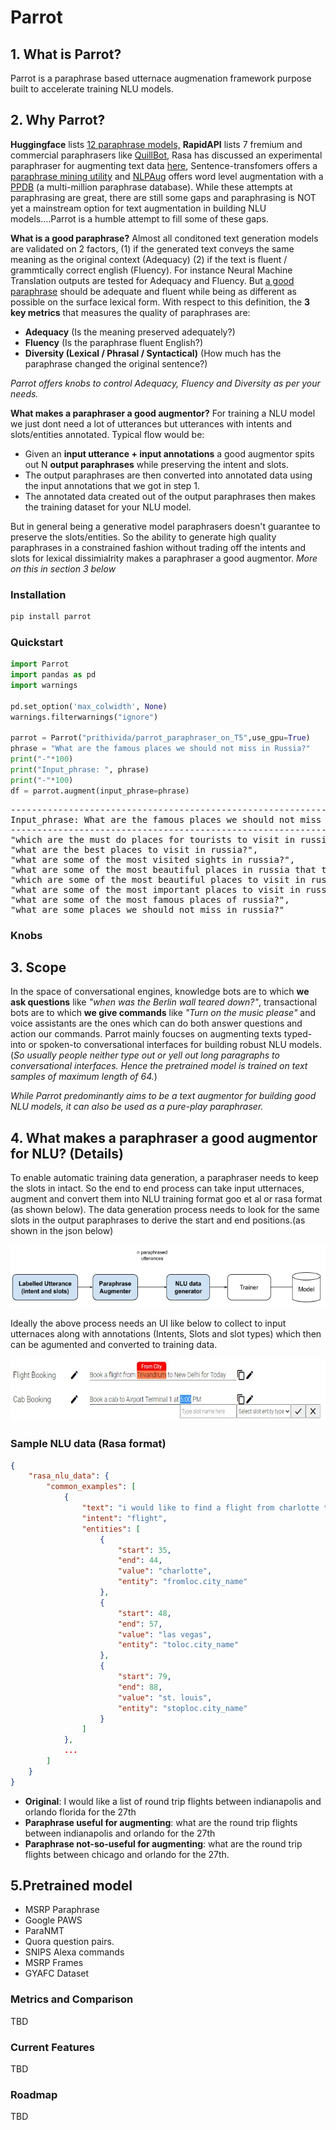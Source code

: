 

# Parrot

## 1. What is Parrot?
Parrot is a paraphrase based utternace augmenation framework purpose built to accelerate training NLU models.

## 2. Why Parrot?
**Huggingface** lists [12 paraphrase models,](https://huggingface.co/models?pipeline_tag=text2text-generation&search=paraphrase)  **RapidAPI** lists 7 fremium and commercial paraphrasers like [QuillBot](https://rapidapi.com/search/paraphrase?section=apis&page=1), Rasa has discussed an experimental paraphraser for augmenting text data [here](https://forum.rasa.com/t/paraphrasing-for-nlu-data-augmentation-experimental/27744), Sentence-transfomers offers a [paraphrase mining utility](https://www.sbert.net/examples/applications/paraphrase-mining/README.html) and [NLPAug](https://github.com/makcedward/nlpaug) offers word level augmentation with a [PPDB](http://paraphrase.org/#/download) (a multi-million paraphrase database). While these attempts at paraphrasing are great, there are still some gaps and paraphrasing is NOT yet a mainstream option for text augmentation in building NLU models....Parrot is a humble attempt to fill some of these gaps.

**What is a good paraphrase?** Almost all conditoned text generation models are validated  on 2 factors, (1) if the generated text conveys the same meaning as the original context (Adequacy) (2) if the text is fluent / grammtically correct english (Fluency). For instance Neural Machine Translation outputs are tested for Adequacy and Fluency. But [a good paraphrase](https://www.aclweb.org/anthology/D10-1090.pdf) should be adequate and fluent while being as different as possible on the surface lexical form. With respect to this definition, the  **3 key metrics** that measures the quality of paraphrases are:
 - **Adequacy** (Is the meaning preserved adequately?) 
 - **Fluency** (Is the paraphrase fluent English?) 
 - **Diversity (Lexical / Phrasal / Syntactical)** (How much has the paraphrase changed the original sentence?)

*Parrot offers knobs to control Adequacy, Fluency and Diversity as per your needs.*

**What makes a paraphraser a good augmentor?** For training a NLU model we just dont need a lot of utterances but utterances with intents and slots/entities annotated. Typical flow would be:
- Given an **input utterance  + input annotations** a good augmentor spits out N **output paraphrases** while preserving the intent and slots. 
 - The output paraphrases are then converted into annotated data using the input annotations that we got in step 1.
 - The annotated data created out of the output paraphrases then makes the training dataset for your NLU model.

But in general being a generative model paraphrasers doesn't guarantee to preserve the slots/entities. So the ability to generate high quality paraphrases in a constrained fashion without trading off the intents and slots for lexical dissimialrity makes a paraphraser a good augmentor. *More on this in section 3 below*

### Installation
```python
pip install parrot
```

### Quickstart
```python
import Parrot
import pandas as pd
import warnings

pd.set_option('max_colwidth', None)
warnings.filterwarnings("ignore")

parrot = Parrot("prithivida/parrot_paraphraser_on_T5",use_gpu=True)
phrase = "What are the famous places we should not miss in Russia?"
print("-"*100)
print("Input_phrase: ", phrase)
print("-"*100)
df = parrot.augment(input_phrase=phrase) 
```

<pre>
-----------------------------------------------------------------------------
Input_phrase: What are the famous places we should not miss in Russia
-----------------------------------------------------------------------------
"which are the must do places for tourists to visit in russia?",
"what are the best places to visit in russia?",
"what are some of the most visited sights in russia?",
"what are some of the most beautiful places in russia that tourists should not miss?",
"which are some of the most beautiful places to visit in russia?",
"what are some of the most important places to visit in russia?",
"what are some of the most famous places of russia?",
"what are some places we should not miss in russia?"
</pre>

### Knobs

## 3. Scope

In the space of conversational engines, knowledge bots are to which **we ask questions** like *"when was the Berlin wall teared down?"*, transactional bots are to which **we give commands** like *"Turn on the music please"* and voice assistants are the ones which can do both answer questions and action our commands. Parrot mainly foucses on augmenting texts typed-into or spoken-to conversational interfaces for building robust NLU models. (*So usually people neither type out or yell out long paragraphs to conversational interfaces. Hence the pretrained model is trained  on text samples of maximum length of 64.*)

*While Parrot predominantly aims to be a text augmentor for building good NLU models, it can also be used as a pure-play paraphraser.*


## 4. What makes a paraphraser a good augmentor for NLU? (Details)

To enable automatic training data generation, a paraphraser needs to keep the slots in intact. So the end to end process can take input utternaces, augment and convert them into NLU training format goo et al or rasa format (as shown below). The data generation process needs to look for the same slots in the output paraphrases to derive the start and end positions.(as shown in the json below)

<img src="./images/NLU Flow.png" alt="" title="" width="550" height="100" /> 

Ideally the above process needs an UI like below to collect to input utternaces along with annotations (Intents, Slots and slot types) which then can be agumented and converted to training data.

<img src="./images/Augmentor UI.png" alt="" title="" width="550" height="100" /> 


### Sample NLU data (Rasa format)

```json
{
    "rasa_nlu_data": {
        "common_examples": [
            {
                "text": "i would like to find a flight from charlotte to las vegas that makes a stop in st. louis",
                "intent": "flight",
                "entities": [
                    {
                        "start": 35,
                        "end": 44,
                        "value": "charlotte",
                        "entity": "fromloc.city_name"
                    },
                    {
                        "start": 48,
                        "end": 57,
                        "value": "las vegas",
                        "entity": "toloc.city_name"
                    },
                    {
                        "start": 79,
                        "end": 88,
                        "value": "st. louis",
                        "entity": "stoploc.city_name"
                    }
                ]
            },
            ...
        ]
    }
}
```

 - **Original**:  I would like a list of round trip flights between indianapolis and orlando florida for the 27th
 - **Paraphrase useful for augmenting**: what are the round trip flights between indianapolis and orlando for the 27th
 - **Paraphrase not-so-useful for augmenting**: what are the round trip flights between chicago and orlando for the 27th.


## 5.Pretrained model

 - MSRP Paraphrase 
 - Google PAWS 
 - ParaNMT 
 - Quora question pairs. 
 - SNIPS Alexa commands
 - MSRP Frames
 - GYAFC Dataset

###  Metrics and Comparison
TBD

### Current Features
TBD

### Roadmap
TBD
